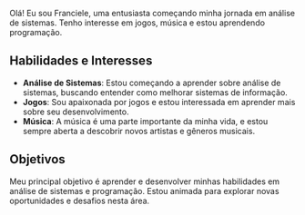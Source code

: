 Olá! Eu sou Franciele, uma entusiasta começando minha jornada em análise de sistemas. Tenho interesse em jogos, música e estou aprendendo programação.

## Habilidades e Interesses
- **Análise de Sistemas**: Estou começando a aprender sobre análise de sistemas, buscando entender como melhorar sistemas de informação.
- **Jogos**: Sou apaixonada por jogos e estou interessada em aprender mais sobre seu desenvolvimento.
- **Música**: A música é uma parte importante da minha vida, e estou sempre aberta a descobrir novos artistas e gêneros musicais.

## Objetivos
Meu principal objetivo é aprender e desenvolver minhas habilidades em análise de sistemas e programação. Estou animada para explorar novas oportunidades e desafios nesta área.
